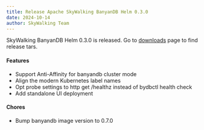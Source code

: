 ```yaml
---
title: Release Apache SkyWalking BanyanDB Helm 0.3.0
date: 2024-10-14
author: SkyWalking Team
---
```


SkyWalking BanyanDB Helm 0.3.0 is released. Go to [downloads](/downloads) page to find release tars.

#### Features

- Support Anti-Affinity for banyandb cluster mode
- Align the modern Kubernetes label names
- Opt probe settings to http get /healthz instead of bydbctl health check
- Add standalone UI deployment

#### Chores

- Bump banyandb image version to 0.7.0
 